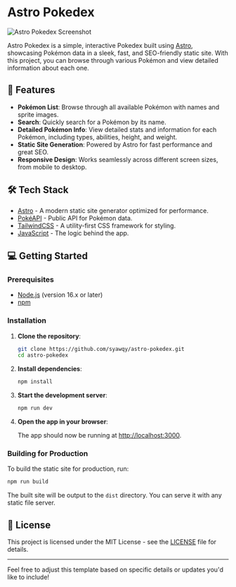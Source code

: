 
# Astro Pokedex

![Astro Pokedex Screenshot](path_to_screenshot)

Astro Pokedex is a simple, interactive Pokedex built using [Astro](https://astro.build/), showcasing Pokémon data in a sleek, fast, and SEO-friendly static site. With this project, you can browse through various Pokémon and view detailed information about each one.

## 🚀 Features

- **Pokémon List**: Browse through all available Pokémon with names and sprite images.
- **Search**: Quickly search for a Pokémon by its name.
- **Detailed Pokémon Info**: View detailed stats and information for each Pokémon, including types, abilities, height, and weight.
- **Static Site Generation**: Powered by Astro for fast performance and great SEO.
- **Responsive Design**: Works seamlessly across different screen sizes, from mobile to desktop.

## 🛠️ Tech Stack

- [Astro](https://astro.build/) - A modern static site generator optimized for performance.
- [PokéAPI](https://pokeapi.co/) - Public API for Pokémon data.
- [TailwindCSS](https://tailwindcss.com/) - A utility-first CSS framework for styling.
- [JavaScript](https://developer.mozilla.org/en-US/docs/Web/JavaScript) - The logic behind the app.
  
## 💻 Getting Started

### Prerequisites

- [Node.js](https://nodejs.org/) (version 16.x or later)
- [npm](https://www.npmjs.com/)

### Installation

1. **Clone the repository**:

   ```bash
   git clone https://github.com/syawqy/astro-pokedex.git
   cd astro-pokedex
   ```

2. **Install dependencies**:

   ```bash
   npm install
   ```

3. **Start the development server**:

   ```bash
   npm run dev
   ```

4. **Open the app in your browser**:

   The app should now be running at [http://localhost:3000](http://localhost:3000).

### Building for Production

To build the static site for production, run:

```bash
npm run build
```

The built site will be output to the `dist` directory. You can serve it with any static file server.

## 📄 License

This project is licensed under the MIT License - see the [LICENSE](LICENSE) file for details.

---

Feel free to adjust this template based on specific details or updates you'd like to include!

